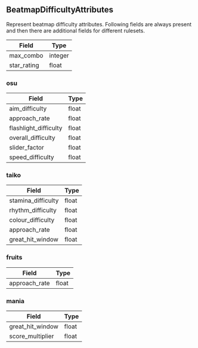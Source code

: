 ## BeatmapDifficultyAttributes

Represent beatmap difficulty attributes. Following fields are always present and then there are additional fields for different rulesets.

Field       | Type
----------- | ----
max_combo   | integer
star_rating | float

### osu

Field                 | Type
--------------------- | ----
aim_difficulty        | float
approach_rate         | float
flashlight_difficulty | float
overall_difficulty    | float
slider_factor         | float
speed_difficulty      | float

### taiko

Field              | Type
------------------ | ----
stamina_difficulty | float
rhythm_difficulty  | float
colour_difficulty  | float
approach_rate      | float
great_hit_window   | float

### fruits

Field         | Type
------------- | ----
approach_rate | float

### mania

Field            | Type
---------------- | ----
great_hit_window | float
score_multiplier | float
